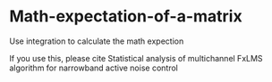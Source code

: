 # Math-expectation-of-a-matrix

Use integration to calculate the math expection

If you use this, please cite Statistical analysis of multichannel FxLMS algorithm for narrowband active noise control
